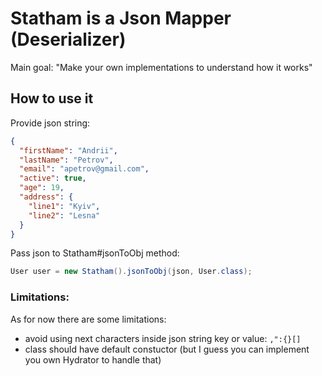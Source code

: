 # Statham is a Json Mapper (Deserializer)

Main goal: "Make your own implementations to understand how it works"

## How to use it
Provide json string:
```json
{
  "firstName": "Andrii",
  "lastName": "Petrov",
  "email": "apetrov@gmail.com",
  "active": true,
  "age": 19,
  "address": {
    "line1": "Kyiv", 
    "line2": "Lesna"
  }
}
```
Pass json to Statham#jsonToObj method:
```java
User user = new Statham().jsonToObj(json, User.class);
```

### Limitations:
As for now there are some limitations:
* avoid using next characters inside json string key or value: `,":{}[]` 
* class should have default constuctor (but I guess you can implement you own Hydrator to handle that) 
